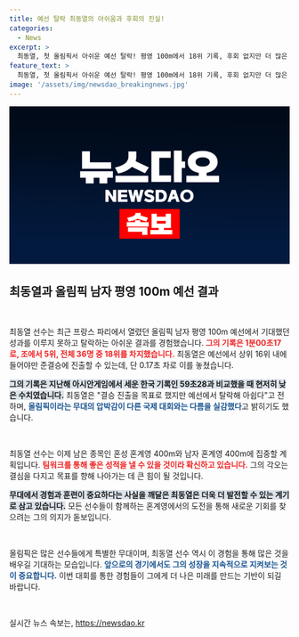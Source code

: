 ```yaml
---
title: 예선 탈락 최동열의 아쉬움과 후회의 진실!
categories:
  - News
excerpt: >
  최동열, 첫 올림픽서 아쉬운 예선 탈락! 평영 100m에서 18위 기록, 후회 없지만 더 많은 경험 필요 강조. 혼계영에서의 재도전에 기대! 클릭해서 자세한 이야기를 확인하세요!
feature_text: >
  최동열, 첫 올림픽서 아쉬운 예선 탈락! 평영 100m에서 18위 기록, 후회 없지만 더 많은 경험 필요 강조. 혼계영에서의 재도전에 기대! 클릭해서 자세한 이야기를 확인하세요!
image: '/assets/img/newsdao_breakingnews.jpg'
---
```


<p><img src="/assets/img/newsdao_breakingnews.jpg" alt="ontimetimes 속보" /></p>

<h2 data-ke-size="size26">최동열과 올림픽 남자 평영 100m 예선 결과</h2>

<p data-ke-size="size16">&nbsp;</p>

<p>최동열 선수는 최근 프랑스 파리에서 열렸던 올림픽 남자 평영 100m 예선에서 기대했던 성과를 이루지 못하고 탈락하는 아쉬운 결과를 경험했습니다.<b><span style="color: #ee2323;"> 그의 기록은 1분00초17로, 조에서 5위, 전체 36명 중 18위를 차지했습니다.</span></b> 최동열은 예선에서 상위 16위 내에 들어야만 준결승에 진출할 수 있는데, 단 0.17초 차로 이를 놓쳤습니다. </p>

<p><b><span style="background-color: #21538527;">그의 기록은 지난해 아시안게임에서 세운 한국 기록인 59초28과 비교했을 때 현저히 낮은 수치였습니다.</span></b> 최동열은 "결승 진출을 목표로 했지만 예선에서 탈락해 아쉽다"고 전하며, <b><span style="color: #1a5490;">올림픽이라는 무대의 압박감이 다른 국제 대회와는 다름을 실감했다</span></b>고 밝히기도 했습니다.</p>

<p data-ke-size="size16">&nbsp;</p>

<p>최동열 선수는 이제 남은 종목인 혼성 혼계영 400m와 남자 혼계영 400m에 집중할 계획입니다. <b><span style="color: #ee2323;">팀워크를 통해 좋은 성적을 낼 수 있을 것이라 확신하고 있습니다.</span></b> 그의 각오는 결심을 다지고 목표를 향해 나아가는 데 큰 힘이 될 것입니다.</p>

<p><b><span style="background-color: #21538527;">무대에서 경험과 훈련이 중요하다는 사실을 깨달은 최동열은 더욱 더 발전할 수 있는 계기로 삼고 있습니다.</span></b> 모든 선수들이 함께하는 혼계영에서의 도전을 통해 새로운 기회를 찾으려는 그의 의지가 돋보입니다. </p>

<p data-ke-size="size16">&nbsp;</p>

<p>올림픽은 많은 선수들에게 특별한 무대이며, 최동열 선수 역시 이 경험을 통해 많은 것을 배우길 기대하는 모습입니다. <b><span style="color: #1a5490;">앞으로의 경기에서도 그의 성장을 지속적으로 지켜보는 것이 중요합니다.</span></b> 이번 대회를 통한 경험들이 그에게 더 나은 미래를 만드는 기반이 되길 바랍니다.</p>

<p data-ke-size="size16">&nbsp;</p>
실시간 뉴스 속보는, <a href="https://newsdao.kr" rel="dofollow">https://newsdao.kr</a>


